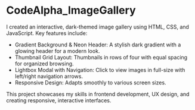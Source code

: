 # CodeAlpha_ImageGallery

I created an interactive, dark-themed image gallery using HTML, CSS, and JavaScript. Key features include:

- Gradient Background & Neon Header: A stylish dark gradient with a glowing header for a modern look.
- Thumbnail Grid Layout: Thumbnails in rows of four with equal spacing for organized browsing.
- Lightbox Modal with Navigation: Click to view images in full-size with left/right navigation arrows.
- Responsive Design: Adapts smoothly to various screen sizes.

This project showcases my skills in frontend development, UX design, and creating responsive, interactive interfaces.
